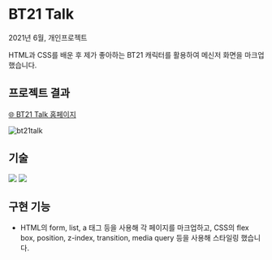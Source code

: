 # BT21 Talk

2021년 6월, 개인프로젝트

HTML과 CSS를 배운 후 제가 좋아하는 BT21 캐릭터를 활용하여 메신저 화면을 마크업했습니다.

## 프로젝트 결과

[🌐 BT21 Talk 홈페이지](https://summereuna.github.io/kokoa-challenge-2021/)

![bt21talk](https://user-images.githubusercontent.com/58466648/154664384-3452a351-8333-43af-b9f8-94de27003327.gif)

## 기술

<div style="display:block;">
<img src="https://img.shields.io/badge/HTML-E34F26?style=flat-square&logo=HTML&logoColor=white"/>
<img src="https://img.shields.io/badge/CSS-1572B6?style=flat-square&logo=CSS&logoColor=white"/>
</div>

## 구현 기능

- HTML의 form, list, a 태그 등을 사용해 각 페이지를 마크업하고, CSS의 flex box, position, z-index, transition, media query 등을 사용해 스타일링 했습니다.
